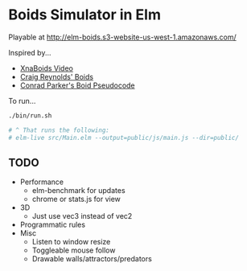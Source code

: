 # Boids Simulator in Elm

Playable at http://elm-boids.s3-website-us-west-1.amazonaws.com/

Inspired by...
- [XnaBoids Video](https://www.youtube.com/watch?v=M028vafB0l8)
- [Craig Reynolds' Boids](http://www.red3d.com/cwr/boids/)
- [Conrad Parker's Boid Pseudocode](http://www.kfish.org/boids/pseudocode.html)

To run...

```sh
./bin/run.sh

# ^ That runs the following:
# elm-live src/Main.elm --output=public/js/main.js --dir=public/
```

## TODO

- Performance
  - elm-benchmark for updates
  - chrome or stats.js for view
- 3D
  - Just use vec3 instead of vec2
- Programmatic rules
- Misc
  - Listen to window resize
  - Toggleable mouse follow
  - Drawable walls/attractors/predators
